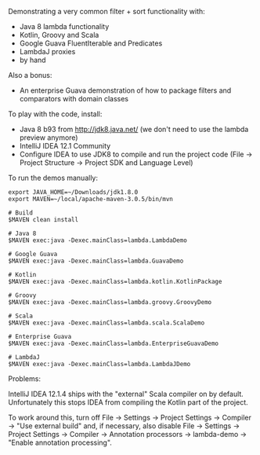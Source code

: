 Demonstrating a very common filter + sort functionality with:

* Java 8 lambda functionality
* Kotlin, Groovy and Scala
* Google Guava FluentIterable and Predicates
* LambdaJ proxies
* by hand

Also a bonus:

* An enterprise Guava demonstration of how to package filters and comparators with domain classes

To play with the code, install:

* Java 8 b93 from http://jdk8.java.net/ (we don't need to use the lambda preview anymore)
* IntelliJ IDEA 12.1 Community
* Configure IDEA to use JDK8 to compile and run the project code
  (File -> Project Structure -> Project SDK and Language Level)

To run the demos manually:

    export JAVA_HOME=~/Downloads/jdk1.8.0
    export MAVEN=~/local/apache-maven-3.0.5/bin/mvn

    # Build
    $MAVEN clean install

    # Java 8
    $MAVEN exec:java -Dexec.mainClass=lambda.LambdaDemo

    # Google Guava
    $MAVEN exec:java -Dexec.mainClass=lambda.GuavaDemo

    # Kotlin
    $MAVEN exec:java -Dexec.mainClass=lambda.kotlin.KotlinPackage

    # Groovy
    $MAVEN exec:java -Dexec.mainClass=lambda.groovy.GroovyDemo

    # Scala
    $MAVEN exec:java -Dexec.mainClass=lambda.scala.ScalaDemo

    # Enterprise Guava
    $MAVEN exec:java -Dexec.mainClass=lambda.EnterpriseGuavaDemo

    # LambdaJ
    $MAVEN exec:java -Dexec.mainClass=lambda.LambdaJDemo

Problems:

IntelliJ IDEA 12.1.4 ships with the "external" Scala compiler on by default.
Unfortunately this stops IDEA from compiling the Kotlin part of the project.

To work around this, turn off
File -> Settings -> Project Settings -> Compiler -> "Use external build" and,
if necessary, also disable
File -> Settings -> Project Settings -> Compiler -> Annotation processors -> lambda-demo -> "Enable annotation processing".
